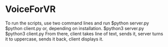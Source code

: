 # VoiceForVR
To run the scripts, use two command lines and run
$python server.py
$python client.py
or, depending on installation.
$python3 server.py
$python3 client.py
From there, client takes line of text, sends it, server turns it to uppercase, sends it back, client displays it.
